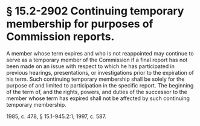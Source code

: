 # § 15.2-2902 Continuing temporary membership for purposes of Commission reports.

<p>A member whose term expires and who is not reappointed may continue to serve as a temporary member of the Commission if a final report has not been made on an issue with respect to which he has participated in previous hearings, presentations, or investigations prior to the expiration of his term. Such continuing temporary membership shall be solely for the purpose of and limited to participation in the specific report. The beginning of the term of, and the rights, powers, and duties of the successor to the member whose term has expired shall not be affected by such continuing temporary membership.</p><p>1985, c. 478, § 15.1-945.2:1; 1997, c. 587.</p>